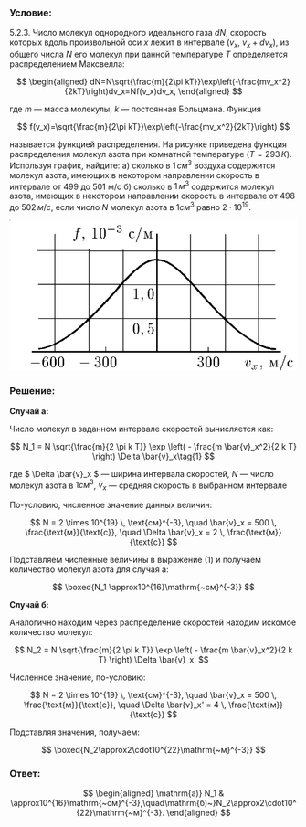 ###  Условие: 

$5.2.3.$ Число молекул однородного идеального газа $dN$, скорость которых вдоль произвольной оси $x$ лежит в интервале ($v_x$, $v_x + dv_x$), из общего числа $N$ его молекул при данной температуре $T$ определяется распределением Максвелла: 

$$
\begin{aligned}
dN=N\sqrt{\frac{m}{2\pi kT}}\exp\left(-\frac{mv_x^2}{2kT}\right)dv_x=Nf(v_x)dv_x,
\end{aligned}
$$

где $m$ — масса молекулы, $k$ — постоянная Больцмана. Функция 

$$
f(v_x)=\sqrt{\frac{m}{2\pi kT}}\exp\left(-\frac{mv_x^2}{2kT}\right)
$$

называется функцией распределения. На рисунке приведена функция распределения молекул азота при комнатной температуре ($T = 293 \,K$). Используя график, найдите: 
а) сколько в $1 \,см^3$ воздуха содержится молекул азота, имеющих в некотором направлении скорость в интервале от $499$ до $501 \mathrm{~м/с}$ 
б) сколько в $1 \,м^3$ содержится молекул азота, имеющих в некотором направлении скорость в интервале от $498$ до $502 \,м/с$, если число $N$ молекул азота в $1 см^3$ равно $2 \cdot 10^{19}$. 

![Функция распределения скоростей молекул азота вдоль оси $x$ при комнатной температуре.|808x422, 65%](../../img/5.2.3/5.2.3.png)

###  Решение: 

__Cлучай а:__

Число молекул в заданном интервале скоростей вычисляется как:

$$
N_1 = N \sqrt{\frac{m}{2 \pi k T}} \exp \left( - \frac{m \bar{v}_x^2}{2 k T} \right) \Delta \bar{v}_x\tag{1}
$$

где $ \Delta \bar{v}_x $ — ширина интервала скоростей, $N$ — число молекул азота в $1 см^3$, $\bar{v}_x$ — средняя скорость в выбранном интервале

По-условию, численное значение данных величин:

$$
N = 2 \times 10^{19} \, \text{см}^{-3}, \quad \bar{v}_x = 500 \, \frac{\text{м}}{\text{с}}, \quad \Delta \bar{v}_x = 2 \, \frac{\text{м}}{\text{с}}
$$

Подставляем численные величины в выражение $(1)$ и получаем количество молекул азота для случая а:

$$
\boxed{N_1 \approx10^{16}\mathrm{~cм}^{-3}}
$$

__Cлучай б:__

Аналогично находим через распределение скоростей находим искомое количество молекул:

$$
N_2 = N \sqrt{\frac{m}{2 \pi k T}} \exp \left( - \frac{m \bar{v}_x^2}{2 k T} \right) \Delta \bar{v}_x'
$$

Численное значение, по-условию:

$$
N = 2 \times 10^{19} \, \text{см}^{-3}, \quad \bar{v}_x = 500 \, \frac{\text{м}}{\text{с}}, \quad \Delta \bar{v}_x' = 4 \, \frac{\text{м}}{\text{с}}
$$

Подставляя значения, получаем:

$$
\boxed{N_2\approx2\cdot10^{22}\mathrm{~м}^{-3}}
$$

###  Ответ: 

$$
\begin{aligned}
\mathrm{a)} N_1 & \approx10^{16}\mathrm{~cм}^{-3},\quad\mathrm{б)~}N_2\approx2\cdot10^{22}\mathrm{~м}^{-3}.
\end{aligned}
$$
